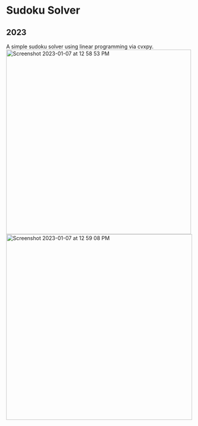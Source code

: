# Sudoku Solver

## 2023

A simple sudoku solver using linear programming via cvxpy.
<img width="497" alt="Screenshot 2023-01-07 at 12 58 53 PM" src="https://user-images.githubusercontent.com/90010213/211164180-71baa32d-ece0-4d63-89ec-718dbe4244d8.png">
<img width="500" alt="Screenshot 2023-01-07 at 12 59 08 PM" src="https://user-images.githubusercontent.com/90010213/211164184-94f42467-84eb-48ac-83db-3a3318544b12.png">

